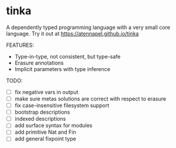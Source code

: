 # tinka

A dependently typed programming language with a very small core language.
Try it out at https://atennapel.github.io/tinka

FEATURES:
- Type-in-type, not consistent, but type-safe
- Erasure annotations
- Implicit parameters with type inference

TODO:
- [ ] fix negative vars in output
- [ ] make sure metas solutions are correct with respect to erasure
- [ ] fix case-insensitive filesystem support
- [ ] bootstrap descriptions
- [ ] indexed descriptions
- [ ] add surface syntax for modules
- [ ] add primitive Nat and Fin
- [ ] add general fixpoint type
